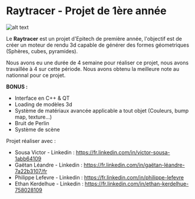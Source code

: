 # Raytracer - Projet de 1ère année

![alt text](https://raw.githubusercontent.com/ethanke/Raytracer/master/output/reflect_woodend.png)
 
           
  Le **Raytracer** est un projet d'Epitech de première année, l'objectif est de créer un moteur de rendu 3d capable de générer des formes géometriques (Sphères, cubes, pyramides).
  
  Nous avons eu une durée de 4 semaine pour réaliser ce projet, nous avons travaillée à 4 sur cette période. Nous avons obtenu la meilleure note au nationnal pour ce projet.
  
  **BONUS :**
  
 * Interface en C++ & QT
 * Loading de modèles 3d
 * Système de matériaux avancée applicable a tout objet (Couleurs, bump map, texture...)
 * Bruit de Perlin
 * Système de scène

Projet réaliser avec :  
- Sousa Victor - Linkedin : https://fr.linkedin.com/in/victor-sousa-1abb64109
- Gaëtan Léandre - Linkedin : https://fr.linkedin.com/in/gaëtan-léandre-7a22b3107/fr
- Philippe Lefevre - Linkedin : https://fr.linkedin.com/in/philippe-lefevre
- Ethan Kerdelhue - Linkedin : https://fr.linkedin.com/in/ethan-kerdelhue-758028109
